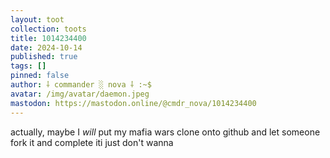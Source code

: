 ```yaml
---
layout: toot
collection: toots
title: 1014234400
date: 2024-10-14
published: true
tags: []
pinned: false
author: ⸸ commander ░ nova ⸸ :~$
avatar: /img/avatar/daemon.jpeg
mastodon: https://mastodon.online/@cmdr_nova/1014234400
---
```


actually, maybe I _will_ put my mafia wars clone onto github and let someone fork it and complete iti just don't wanna
